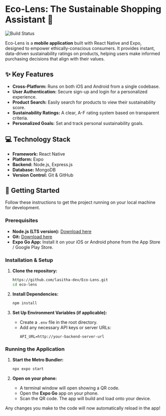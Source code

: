 # Eco-Lens: The Sustainable Shopping Assistant 📱

![Build Status](https://img.shields.io/badge/build-passing-brightgreen)

Eco-Lens is a **mobile application** built with React Native and Expo, designed to empower ethically-conscious consumers. It provides instant, data-driven sustainability ratings on products, helping users make informed purchasing decisions that align with their values.

## ✨ Key Features

-   **Cross-Platform:** Runs on both iOS and Android from a single codebase.
-   **User Authentication:** Secure sign-up and login for a personalized experience.
-   **Product Search:** Easily search for products to view their sustainability score.
-   **Sustainability Ratings:** A clear, A-F rating system based on transparent criteria.
-   **Personalized Goals:** Set and track personal sustainability goals.

## 💻 Technology Stack

-   **Framework:** React Native
-   **Platform:** Expo
-   **Backend:** Node.js, Express.js
-   **Database:** MongoDB
-   **Version Control:** Git & GitHub

## 🚀 Getting Started

Follow these instructions to get the project running on your local machine for development.

### Prerequisites

-   **Node.js (LTS version):** [Download here](https://nodejs.org/)
-   **Git:** [Download here](https://git-scm.com/)
-   **Expo Go App:** Install it on your iOS or Android phone from the App Store / Google Play Store.

### Installation & Setup

1.  **Clone the repository:**
    ```sh
    https://github.com/lasitha-dev/Eco-Lens.git
    cd eco-lens
    ```

2.  **Install Dependencies:**
    ```sh
    npm install
    ```

3.  **Set Up Environment Variables (if applicable):**
    -   Create a `.env` file in the root directory.
    -   Add any necessary API keys or server URLs:
        ```
        API_URL=http://your-backend-server-url
        ```

### Running the Application

1.  **Start the Metro Bundler:**
    ```sh
    npx expo start
    ```

2.  **Open on your phone:**
    -   A terminal window will open showing a QR code.
    -   Open the **Expo Go** app on your phone.
    -   Scan the QR code. The app will build and load onto your device.

Any changes you make to the code will now automatically reload in the app!
